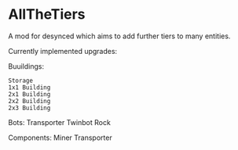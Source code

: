 ﻿# AllTheTiers

A mod for desynced which aims to add further tiers to many entities.

Currently implemented upgrades:

  Buuildings:
  
    Storage
    1x1 Building
    2x1 Building
    2x2 Building
    2x3 Building
    
  Bots:
    Transporter
    Twinbot
    Rock
    
  Components:
    Miner
    Transporter
